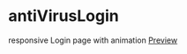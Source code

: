 # antiVirusLogin
responsive Login page with animation
[Preview](https://mmdaminah.github.io/antiVirusLogin/)
